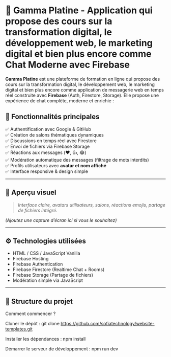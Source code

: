 # 🎉 Gamma Platine - Application qui propose des cours sur la transformation digital, le développement web, le marketing digital et bien plus encore comme Chat Moderne avec Firebase

**Gamma Platine** est une plateforme de formation en ligne qui propose des cours sur la transformation digital, le développement web, le marketing digital et bien plus encore comme application de messagerie web en temps réel construite avec **Firebase** (Auth, Firestore, Storage). Elle propose une expérience de chat complète, moderne et enrichie :

## 🚀 Fonctionnalités principales

✅ Authentification avec Google & GitHub  
✅ Création de salons thématiques dynamiques  
✅ Discussions en temps réel avec Firestore  
✅ Envoi de fichiers via Firebase Storage  
✅ Réactions aux messages (❤️, 👍, 😂)  
✅ Modération automatique des messages (filtrage de mots interdits)  
✅ Profils utilisateurs avec **avatar et nom affiché**  
✅ Interface responsive & design simple

---

## 📸 Aperçu visuel
> *Interface claire, avatars utilisateurs, salons, réactions emojis, partage de fichiers intégré.*

*(Ajoutez une capture d’écran ici si vous le souhaitez)*

---

## ⚙️ Technologies utilisées

- HTML / CSS / JavaScript Vanilla
- Firebase Hosting
- Firebase Authentication
- Firebase Firestore (Realtime Chat + Rooms)
- Firebase Storage (Partage de fichiers)
- Modération simple via JavaScript

---

## 📂 Structure du projet
Comment commencer ?

Cloner le dépôt :
git clone https://github.com/sofiatechnology/website-templates.git

Installer les dépendances :
npm install

Démarrer le serveur de développement :
npm run dev

